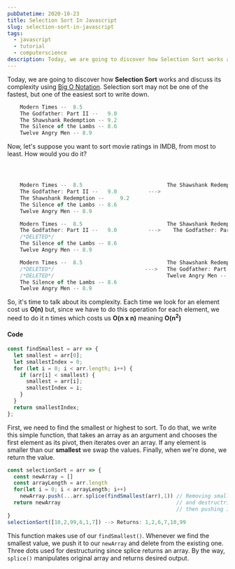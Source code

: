 ```yaml
---
pubDatetime: 2020-10-23
title: Selection Sort In Javascript
slug: selection-sort-in-javascript
tags:
  - javascript
  - tutorial
  - computerscience
description: Today, we are going to discover how Selection Sort works and discuss its complexity using Big O Notat... Tagged with javascript, datastructures, computerscience, typescript.
---
```


Today, we are going to discover how **Selection Sort** works and discuss its complexity using [Big O Notation](https://en.wikipedia.org/wiki/Big_O_notation). Selection sort may not be one of the fastest, but one of the easiest sort to write down.

```javascript
    Modern Times --  8.5
    The Godfather: Part II --	9.0
    The Shawshank Redemption -- 9.2
    The Silence of the Lambs -- 8.6
    Twelve Angry Men -- 8.9
```

Now, let's suppose you want to sort movie ratings in IMDB, from most to least. How would you do it?

```javascript



    Modern Times --  8.5                           The Shawshank Redemption -- 	9.2
    The Godfather: Part II --	9.0          --->
    The Shawshank Redemption -- 	9.2
    The Silence of the Lambs -- 8.6
    Twelve Angry Men -- 8.9

    Modern Times --  8.5                           The Shawshank Redemption -- 	9.2
    The Godfather: Part II --	9.0          --->    The Godfather: Part II --	9.0
    /*DELETED*/
    The Silence of the Lambs -- 8.6
    Twelve Angry Men -- 8.9

    Modern Times --  8.5                           The Shawshank Redemption -- 	9.2
    /*DELETED*/                             --->   The Godfather: Part II --	9.0
    /*DELETED*/                                    Twelve Angry Men -- 8.9
    The Silence of the Lambs -- 8.6
    Twelve Angry Men -- 8.9
```

So, it's time to talk about its complexity. Each time we look for an element cost us **O(n)** but, since we have to do this operation for each element, we need to do it n times which costs us **O(n x n)** meaning **O(n<sup>2</sup>)**

#### Code

```javascript
const findSmallest = arr => {
  let smallest = arr[0];
  let smallestIndex = 0;
  for (let i = 0; i < arr.length; i++) {
    if (arr[i] < smallest) {
      smallest = arr[i];
      smallestIndex = i;
    }
  }
  return smallestIndex;
};
```

First, we need to find the smallest or highest to sort. To do that, we write this simple function, that takes an array as an argument and chooses the first element as its pivot, then iterates over an array. If any element is smaller than our **smallest** we swap the values. Finally, when we're done, we return the value.

```javascript
const selectionSort = arr => {
  const newArray = []
  const arrayLength = arr.length
  for(let i = 0; i < arrayLength; i++)
    newArray.push(...arr.splice(findSmallest(arr),1)) // Removing smallest from the array
  return newArray                                     // and destructring it since splice returns an array.
                                                      // then pushing it into our sorted array.
}
selectionSort([10,2,99,6,1,7]) --> Returns: 1,2,6,7,10,99
```

This function makes use of our <code>findSmallest()</code>. Whenever we find the smallest value, we push it to our <code>newArray</code> and delete from the existing one. Three dots used for destructuring since splice returns an array. By the way, <code>splice()</code> manipulates original array and returns desired output.
